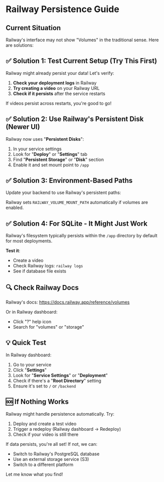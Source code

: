 # Railway Persistence Guide

## Current Situation

Railway's interface may not show "Volumes" in the traditional sense. Here are solutions:

## ✅ Solution 1: Test Current Setup (Try This First)

Railway might already persist your data! Let's verify:

1. **Check your deployment logs** in Railway
2. **Try creating a video** on your Railway URL
3. **Check if it persists** after the service restarts

If videos persist across restarts, you're good to go!

## ✅ Solution 2: Use Railway's Persistent Disk (Newer UI)

Railway now uses "**Persistent Disks**":

1. In your service settings
2. Look for "**Deploy**" or "**Settings**" tab  
3. Find "**Persistent Storage**" or "**Disk**" section
4. Enable it and set mount point to `/app`

## ✅ Solution 3: Environment-Based Paths

Update your backend to use Railway's persistent paths:

Railway sets `RAILWAY_VOLUME_MOUNT_PATH` automatically if volumes are enabled.

## ✅ Solution 4: For SQLite - It Might Just Work

Railway's filesystem typically persists within the `/app` directory by default for most deployments.

**Test it**: 
- Create a video
- Check Railway logs: `railway logs`
- See if database file exists

## 🔍 Check Railway Docs

Railway's docs: https://docs.railway.app/reference/volumes

Or in Railway dashboard:
- Click "?" help icon
- Search for "volumes" or "storage"

## 💡 Quick Test

In Railway dashboard:
1. Go to your service
2. Click "**Settings**"
3. Look for "**Service Settings**" or "**Deployment**"
4. Check if there's a "**Root Directory**" setting
5. Ensure it's set to `/` or `/backend`

## 🆘 If Nothing Works

Railway might handle persistence automatically. Try:
1. Deploy and create a test video
2. Trigger a redeploy (Railway dashboard → Redeploy)
3. Check if your video is still there

If data persists, you're all set! If not, we can:
- Switch to Railway's PostgreSQL database
- Use an external storage service (S3)
- Switch to a different platform

Let me know what you find!
